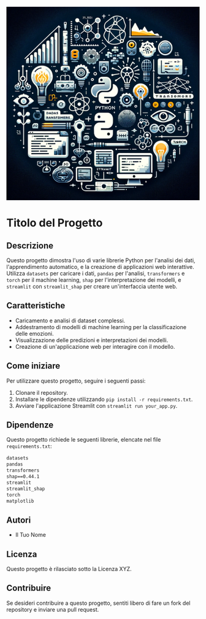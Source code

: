![Copertina del README](/copertina.jpg)


# Titolo del Progetto

## Descrizione
Questo progetto dimostra l'uso di varie librerie Python per l'analisi dei dati, l'apprendimento automatico, e la creazione di applicazioni web interattive. Utilizza `datasets` per caricare i dati, `pandas` per l'analisi, `transformers` e `torch` per il machine learning, `shap` per l'interpretazione dei modelli, e `streamlit` con `streamlit_shap` per creare un'interfaccia utente web.

## Caratteristiche
- Caricamento e analisi di dataset complessi.
- Addestramento di modelli di machine learning per la classificazione delle emozioni.
- Visualizzazione delle predizioni e interpretazioni dei modelli.
- Creazione di un'applicazione web per interagire con il modello.

## Come iniziare
Per utilizzare questo progetto, seguire i seguenti passi:
1. Clonare il repository.
2. Installare le dipendenze utilizzando `pip install -r requirements.txt`.
3. Avviare l'applicazione Streamlit con `streamlit run your_app.py`.

## Dipendenze
Questo progetto richiede le seguenti librerie, elencate nel file `requirements.txt`:

```
datasets
pandas
transformers
shap==0.44.1
streamlit
streamlit_shap
torch
matplotlib
```

## Autori
- Il Tuo Nome

## Licenza
Questo progetto è rilasciato sotto la Licenza XYZ.

## Contribuire
Se desideri contribuire a questo progetto, sentiti libero di fare un fork del repository e inviare una pull request.


